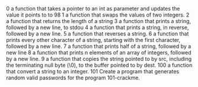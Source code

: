 0  a function that takes a pointer to an int as parameter and updates the value it points to to 98
1  a function that swaps the values of two integers.
2 a function that returns the length of a string
3  a function that prints a string, followed by a new line, to stdou
4 a function that prints a string, in reverse, followed by a new line.
5  a function that reverses a string.
6 a function that prints every other character of a string, starting with the first character, followed by a new line.
7 a function that prints half of a string, followed by a new line
8 a function that prints n elements of an array of integers, followed by a new line.
9 a function that copies the string pointed to by src, including the terminating null byte (\0), to the buffer pointed to by dest.
100 a function that convert a string to an integer.
101 Create a program that generates random valid passwords for the program 101-crackme.
